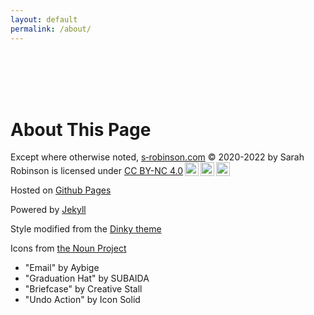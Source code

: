 ```yaml
---
layout: default
permalink: /about/
---
```


<div class="readme" style="visibility:hidden"><br><br>This is the personal website of Sarah Robinson <br> <br> </div>

# About This Page

<p xmlns:cc="http://creativecommons.org/ns#" xmlns:dct="http://purl.org/dc/terms/"> Except where otherwise noted, <a property="dct:title" rel="cc:attributionURL" href="https://www.s-robinson.com">s&#8209;robinson.com</a> &copy;&nbsp;2020-2022 by <span property="cc:attributionName">Sarah Robinson</span> is licensed under <a href="http://creativecommons.org/licenses/by-nc/4.0/?ref=chooser-v1" target="_blank" rel="license noopener noreferrer" style="display:inline-block;">CC BY-NC 4.0<img style="height:22px!important;margin-left:3px;vertical-align:text-bottom;" src="https://mirrors.creativecommons.org/presskit/icons/cc.svg?ref=chooser-v1"><img style="height:22px!important;margin-left:3px;vertical-align:text-bottom;" src="https://mirrors.creativecommons.org/presskit/icons/by.svg?ref=chooser-v1"><img style="height:22px!important;margin-left:3px;vertical-align:text-bottom;" src="https://mirrors.creativecommons.org/presskit/icons/nc.svg?ref=chooser-v1"></a></p>



Hosted on [Github Pages](https://pages.github.com)

Powered by [Jekyll](https://jekyllrb.com)

Style modified from the [Dinky theme](https://github.com/pages-themes/dinky)

Icons from [the Noun Project](http://thenounproject.com/)
* "Email" by Aybige
* "Graduation Hat" by SUBAIDA
* "Briefcase" by Creative Stall
* "Undo Action" by Icon Solid  
